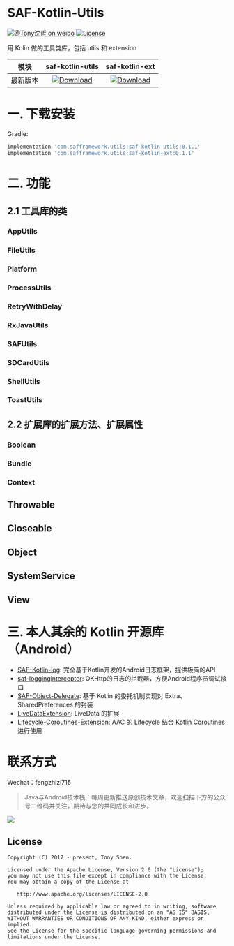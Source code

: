 # SAF-Kotlin-Utils

[![@Tony沈哲 on weibo](https://img.shields.io/badge/weibo-%40Tony%E6%B2%88%E5%93%B2-blue.svg)](http://www.weibo.com/fengzhizi715)
[![License](https://img.shields.io/badge/license-Apache%202-lightgrey.svg)](https://www.apache.org/licenses/LICENSE-2.0.html)

用 Kolin 做的工具类库，包括 utils 和 extension

模块|saf-kotlin-utils|saf-kotlin-ext
---|:-------------:|:-------------:
最新版本|[ ![Download](https://api.bintray.com/packages/fengzhizi715/maven/saf-kotlin-utils/images/download.svg) ](https://bintray.com/fengzhizi715/maven/saf-kotlin-utils/_latestVersion)|[ ![Download](https://api.bintray.com/packages/fengzhizi715/maven/saf-kotlin-ext/images/download.svg) ](https://bintray.com/fengzhizi715/maven/saf-kotlin-ext/_latestVersion)|


# 一. 下载安装

Gradle:

```groovy
implementation 'com.safframework.utils:saf-kotlin-utils:0.1.1'
implementation 'com.safframework.utils:saf-kotlin-ext:0.1.1'
```

# 二. 功能

## 2.1 工具库的类

### AppUtils

### FileUtils

### Platform

### ProcessUtils

### RetryWithDelay

### RxJavaUtils

### SAFUtils

### SDCardUtils

### ShellUtils

### ToastUtils

## 2.2 扩展库的扩展方法、扩展属性

### Boolean

### Bundle

### Context

## Throwable

## Closeable

## Object

## SystemService

## View

# 三. 本人其余的 Kotlin 开源库（Android）

* [SAF-Kotlin-log](https://github.com/fengzhizi715/SAF-Kotlin-log): 完全基于Kotlin开发的Android日志框架，提供极简的API
* [saf-logginginterceptor](https://github.com/fengzhizi715/saf-logginginterceptor): OKHttp的日志的拦截器，方便Android程序员调试接口
* [SAF-Object-Delegate](https://github.com/fengzhizi715/SAF-Object-Delegate): 基于 Kotlin 的委托机制实现对 Extra、SharedPreferences 的封装
* [LiveDataExtension](https://github.com/fengzhizi715/LiveDataExtension): LiveData 的扩展
* [Lifecycle-Coroutines-Extension](https://github.com/fengzhizi715/Lifecycle-Coroutines-Extension): AAC 的 Lifecycle 结合 Kotlin Coroutines 进行使用


联系方式
===

Wechat：fengzhizi715


> Java与Android技术栈：每周更新推送原创技术文章，欢迎扫描下方的公众号二维码并关注，期待与您的共同成长和进步。

![](https://user-gold-cdn.xitu.io/2018/7/24/164cc729c7c69ac1?w=344&h=344&f=jpeg&s=9082)

License
-------

    Copyright (C) 2017 - present, Tony Shen.

    Licensed under the Apache License, Version 2.0 (the "License");
    you may not use this file except in compliance with the License.
    You may obtain a copy of the License at

       http://www.apache.org/licenses/LICENSE-2.0

    Unless required by applicable law or agreed to in writing, software
    distributed under the License is distributed on an "AS IS" BASIS,
    WITHOUT WARRANTIES OR CONDITIONS OF ANY KIND, either express or implied.
    See the License for the specific language governing permissions and
    limitations under the License.